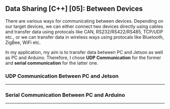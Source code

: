 ## Data Sharing [C++] [05]: Between Devices

There are various ways for communicating between devices. Depending on our target devices, we can either connect two devices directly using cables and transfer data using protocals like CAN, RS232/RS422/RS485, TCP/UDP etc., or we can transfer data in wireless ways using protocals like Bluetooth, ZigBee, WiFi etc. 

In my application, my aim is to transfer data between PC and Jetson as well as PC and Arduino. Therefore, I chose __UDP Communication__ for the former and __serial communication__ for the latter one. 

### UDP Communication Between PC and Jetson


---
### Serial Communication Between PC and Arduino


---
